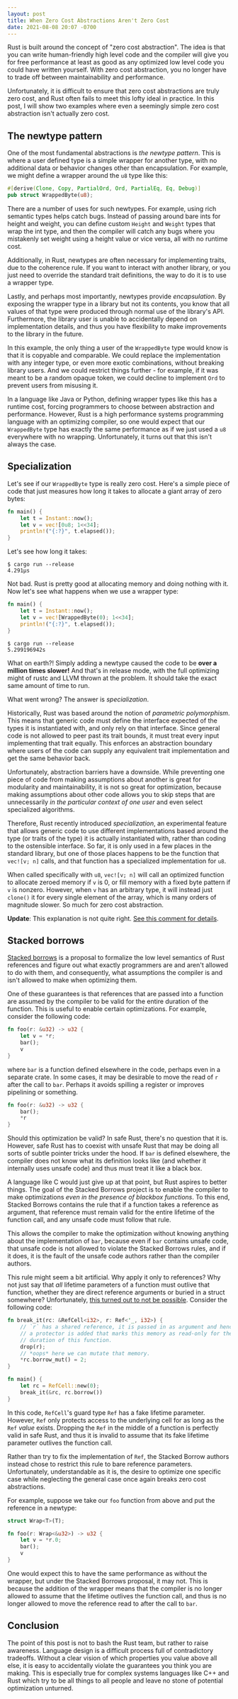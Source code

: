 ```yaml
---
layout: post
title: When Zero Cost Abstractions Aren't Zero Cost
date: 2021-08-08 20:07 -0700
---
```


Rust is built around the concept of "zero cost abstraction". The idea is that you can write human-friendly high level code and the compiler will give you for free performance at least as good as any optimized low level code you could have written yourself. With zero cost abstraction, you no longer have to trade off between maintainability and performance. 

Unfortunately, it is difficult to ensure that zero cost abstractions are truly zero cost, and Rust often fails to meet this lofty ideal in practice. In this post, I will show two examples where even a seemingly simple zero cost abstraction isn't actually zero cost.

## The newtype pattern

One of the most fundamental abstractions is *the newtype pattern*. This is where a user defined type is a simple wrapper for another type, with no additional data or behavior changes other than encapsulation. For example, we might define a wrapper around the `u8` type like this:

```rust
#[derive(Clone, Copy, PartialOrd, Ord, PartialEq, Eq, Debug)]
pub struct WrappedByte(u8);
```

There are a number of uses for such newtypes. For example, using rich semantic types helps catch bugs. Instead of passing around bare ints for height and weight, you can define custom `Height` and `Weight` types that wrap the int type, and then the compiler will catch any bugs where you mistakenly set weight using a height value or vice versa, all with no runtime cost.

Additionally, in Rust, newtypes are often necessary for implementing traits, due to the coherence rule. If you want to interact with another library, or you just need to override the standard trait definitions, the way to do it is to use a wrapper type.

Lastly, and perhaps most importantly, newtypes provide *encapsulation*. By exposing the wrapper type in a library but not its contents, you know that all values of that type were produced through normal use of the library's API. Furthermore, the library user is unable to accidentally depend on implementation details, and thus you have flexibility to make improvements to the library in the future. 

In this example, the only thing a user of the `WrappedByte` type would know is that it is copyable and comparable. We could replace the implementation with any integer type, or even more exotic combinations, without breaking library users. And we could restrict things further - for example, if it was meant to be a random opaque token, we could decline to implement `Ord` to prevent users from misusing it.


In a language like Java or Python, defining wrapper types like this has a runtime cost, forcing programmers to choose between abstraction and performance. However, Rust is a high performance systems programming language with an optimizing compiler, so one would expect that our `WrappedByte` type has exactly the same performance as if we just used a `u8` everywhere with no wrapping. Unfortunately, it turns out that this isn't always the case.

## Specialization

Let's see if our `WrappedByte` type is really zero cost. Here's a simple piece of code that just measures how long it takes to allocate a giant array of zero bytes:


```rust
fn main() {
    let t = Instant::now();
    let v = vec![0u8; 1<<34];
    println!("{:?}", t.elapsed());
}
```

Let's see how long it takes:

```
$ cargo run --release
4.291µs

```

Not bad. Rust is pretty good at allocating memory and doing nothing with it. Now let's see what happens when we use a wrapper type:


```rust
fn main() {
    let t = Instant::now();
    let v = vec![WrappedByte(0); 1<<34];
    println!("{:?}", t.elapsed());
}
```

```
$ cargo run --release
5.299196942s

```

What on earth?! Simply adding a newtype caused the code to be **over a million times slower!** And that's in release mode, with the full optimizing might of rustc and LLVM thrown at the problem. It should take the exact same amount of time to run.


What went wrong? The answer is *specialization*. 

Historically, Rust was based around the notion of *parametric polymorphism*. This means that generic code must define the interface expected of the types it is instantiated with, and only rely on that interface. Since general code is not allowed to peer past its trait bounds, it must treat every input implementing that trait equally. This enforces an abstraction boundary where users of the code can supply any equivalent trait implementation and get the same behavior back.

Unfortunately, abstraction barriers have a downside. While preventing one piece of code from making assumptions about another is great for modularity and maintainability, it is not so great for optimization, because making assumptions about other code allows you to skip steps that are unnecessarily *in the particular context of one user* and even select specialized algorithms.

Therefore, Rust recently introduced *specialization*, an experimental feature that allows generic code to use different implementations based around the type (or traits of the type) it is actually instantiated with, rather than coding to the ostensible interface. So far, it is only used in a few places in the standard library, but one of those places happens to be the function that `vec![v; n]` calls, and that function has a specialized implementation for `u8`.

When called specifically with `u8`, `vec![v; n]` will call an optimized function to allocate zeroed memory if `v` is 0, or fill memory with a fixed byte pattern if `v` is nonzero. However, when `v` has an arbitrary type, it will instead just `clone()` it for every single element of the array, which is many orders of magnitude slower. So much for zero cost abstraction.

**Update**: This explanation is not quite right. [See this comment for details](https://www.reddit.com/r/rust/comments/p0ul6b/when_zero_cost_abstractions_arent_zero_cost/h8b7b2w/).


## Stacked borrows

[Stacked borrows](https://github.com/rust-lang/unsafe-code-guidelines/blob/master/wip/stacked-borrows.md) is a proposal to formalize the low level semantics of Rust references and figure out what exactly programmers are and aren't allowed to do with them, and consequently, what assumptions the compiler is and isn't allowed to make when optimizing them.


One of these guarantees is that references that are passed into a function are assumed by the compiler to be valid for the entire duration of the function. This is useful to enable certain optimizations. For example, consider the following code:

```rust
fn foo(r: &u32) -> u32 {
    let v = *r;
    bar();
    v
}
```

where `bar` is a function defined elsewhere in the code, perhaps even in a separate crate. In some cases, it may be desirable to move the read of `r` after the call to `bar`. Perhaps it avoids spilling a register or improves pipelining or something.

```rust
fn foo(r: &u32) -> u32 {
    bar();
    *r
}
```

Should this optimization be valid? In safe Rust, there's no question that it is. However, safe Rust has to coexist with unsafe Rust that may be doing all sorts of subtle pointer tricks under the hood. If `bar` is defined elsewhere, the compiler does not know what its definition looks like (and whether it internally uses unsafe code) and thus must treat it like a black box.

A language like C would just give up at that point, but Rust aspires to better things. The goal of the Stacked Borrows project is to enable the compiler to make optimizations *even in the presence of blackbox functions*. To this end, Stacked Borrows contains the rule that if a function takes a reference as argument, that reference must remain valid for the entire lifetime of the function call, and any unsafe code must follow that rule. 

This allows the compiler to make the optimization without knowing anything about the implementation of `bar`, because even if `bar` contains unsafe code, that unsafe code is not allowed to violate the Stacked Borrows rules, and if it does, it is the fault of the unsafe code authors rather than the compiler authors.

This rule might seem a bit artificial. Why apply it only to references? Why not just say that *all* lifetime parameters of a function must outlive that function, whether they are direct reference arguments or buried in a struct somewhere? Unfortunately, [this turned out to not be possible](https://github.com/rust-lang/unsafe-code-guidelines/issues/125). Consider the following code:


```rust
fn break_it(rc: &RefCell<i32>, r: Ref<'_, i32>) {
    // `r` has a shared reference, it is passed in as argument and hence
    // a protector is added that marks this memory as read-only for the entire
    // duration of this function.
    drop(r);
    // *oops* here we can mutate that memory.
    *rc.borrow_mut() = 2;
}

fn main() {
    let rc = RefCell::new(0);
    break_it(&rc, rc.borrow())
}
```

In this code, `RefCell`'s guard type `Ref` has a fake lifetime parameter. However, `Ref` only protects access to the underlying cell for as long as the `Ref` _value_ exists. Dropping the `Ref` in the middle of a function is perfectly valid in safe Rust, and thus it is invalid to assume that its fake lifetime parameter outlives the function call.

Rather than try to fix the implementation of `Ref`, the Stacked Borrow authors instead chose to restrict this rule to bare reference parameters. Unfortunately, understandable as it is, the desire to optimize one specific case while neglecting the general case once again breaks zero cost abstractions.

For example, suppose we take our `foo` function from above and put the reference in a newtype:

```rust
struct Wrap<T>(T);

fn foo(r: Wrap<&u32>) -> u32 {
    let v = *r.0;
    bar();
    v
}
```

One would expect this to have the same performance as without the wrapper, but under the Stacked Borrows proposal, it may not. This is because the addition of the wrapper means that the compiler is no longer allowed to assume that the lifetime outlives the function call, and thus is no longer allowed to move the reference read to after the call to `bar`.


## Conclusion

The point of this post is not to bash the Rust team, but rather to raise awareness. Language design is a difficult process full of contradictory tradeoffs. Without a clear vision of which properties you value above all else, it is easy to accidentally violate the guarantees you think you are making. This is especially true for complex systems languages like C++ and Rust which try to be all things to all people and leave no stone of potential optimization unturned. 

